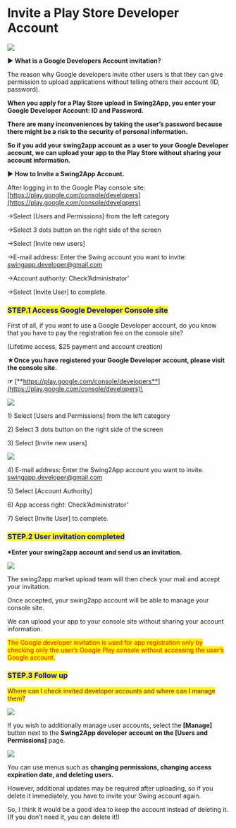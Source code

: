 # Invite a Play Store Developer Account

![](https://support.swing2app.com/wp-content/uploads/2018/09/Dev\_Acct.png)

**▶ What is a Google Developers Account invitation?**

The reason why Google developers invite other users is that they can give permission to upload applications without telling others their account (ID, password).

**When you apply for a Play Store upload in Swing2App, you enter your Google Developer Account: ID and Password.**

**There are many inconveniences by taking the user’s password because there might be a risk to the security of personal information.**&#x20;

**So if you add your swing2app account as a user to your Google Developer account, we can upload your app to the Play Store without sharing your account information.**



**▶ How to Invite a Swing2App Account.**

After logging in to the Google Play console site: [https://play.google.com/console/developers](https://play.google.com/console/developers) &#x20;

→Select \[Users and Permissions] from the left category

→Select 3 dots button on the right side of the screen

→Select \[Invite new users]

→E-mail address: Enter the Swing account you want to invite: swingapp.developer@gmail.com

→Account authority: Check’Administrator’

→Select \[Invite User] to complete.



### <mark style="color:blue;">**STEP.1 Access Google Developer Console site**</mark>

First of all, if you want to use a Google Developer account, do you know that you have to pay the registration fee on the console site?

(Lifetime access, $25 payment and account creation)

**★Once you have registered your Google Developer account, please visit the console site.**

**☞** [**https://play.google.com/console/developers**](https://play.google.com/console/developers)\


![](https://support.swing2app.com/wp-content/uploads/2018/09/%EC%98%81%EB%AC%B8\_%EA%B0%9C%EB%B0%9C%EC%9E%90%EC%B4%88%EB%8C%801.png)

1\) Select \[Users and Permissions] from the left category

2\) Select 3 dots button on the right side of the screen

3\) Select \[Invite new users]

![](https://support.swing2app.com/wp-content/uploads/2018/09/%EC%98%81%EB%AC%B8\_%EA%B0%9C%EB%B0%9C%EC%9E%90%EC%B4%88%EB%8C%802.png)

4\) E-mail address: Enter the Swing2App account you want to invite. swingapp.developer@gmail.com

5\) Select \[Account Authority]

6\) App access right: Check’Administrator’

7\) Select \[Invite User] to complete.



### <mark style="color:blue;">**STEP.2 User invitation completed**</mark>

**\*Enter your swing2app account and send us an invitation.**

![](https://support.swing2app.com/wp-content/uploads/2018/09/%EC%98%81%EB%AF%84\_%EA%B0%9C%EB%B0%9C%EC%9E%90%EC%B4%88%EB%8C%803.png)

The swing2app market upload team will then check your mail and accept your invitation.

Once accepted, your swing2app account will be able to manage your console site.

We can upload your app to your console site without sharing your account information.

<mark style="color:red;">The Google developer invitation is used for app registration only by checking only the user’s Google Play console without accessing the user’s Google account.</mark>&#x20;



### <mark style="color:blue;">**STEP.3 Follow up**</mark>

<mark style="color:purple;">Where can I check invited developer accounts and where can I manage them?</mark>

![](https://support.swing2app.com/wp-content/uploads/2018/09/%EC%98%81%EB%AF%84\_%EA%B0%9C%EB%B0%9C%EC%9E%90%EC%B4%88%EB%8C%805.png)

If you wish to additionally manage user accounts, select the **\[Manage]** button next to the **Swing2App developer account on the \[Users and Permissions]** page.

![](https://support.swing2app.com/wp-content/uploads/2018/09/%EC%98%81%EB%AF%84\_%EA%B0%9C%EB%B0%9C%EC%9E%90%EC%B4%88%EB%8C%804.png)

You can use menus such as **changing permissions, changing access expiration date, and deleting users.**

However, additional updates may be required after uploading, so if you delete it immediately, you have to invite your Swing account again.

So, I think it would be a good idea to keep the account instead of deleting it. (If you don’t need it, you can delete it!)

